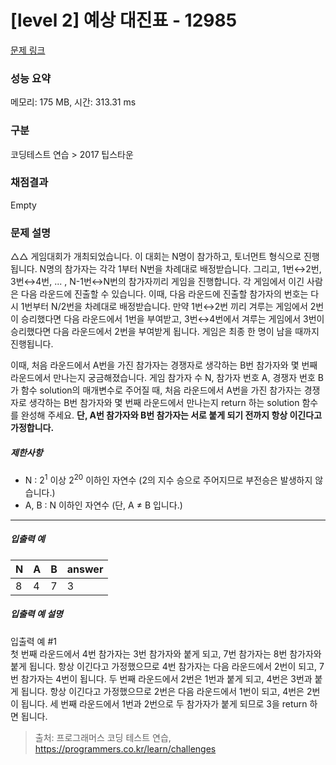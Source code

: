 # [level 2] 예상 대진표 - 12985 

[문제 링크](https://school.programmers.co.kr/learn/courses/30/lessons/12985#) 

### 성능 요약

메모리: 175 MB, 시간: 313.31 ms

### 구분

코딩테스트 연습 > 2017 팁스타운

### 채점결과

Empty

### 문제 설명

<p>△△ 게임대회가 개최되었습니다. 이 대회는 N명이 참가하고, 토너먼트 형식으로 진행됩니다. N명의 참가자는 각각 1부터 N번을 차례대로 배정받습니다. 그리고, 1번↔2번, 3번↔4번, ... , N-1번↔N번의 참가자끼리 게임을 진행합니다. 각 게임에서 이긴 사람은 다음 라운드에 진출할 수 있습니다. 이때, 다음 라운드에 진출할 참가자의 번호는 다시 1번부터 N/2번을 차례대로 배정받습니다. 만약 1번↔2번 끼리 겨루는 게임에서 2번이 승리했다면 다음 라운드에서 1번을 부여받고, 3번↔4번에서 겨루는 게임에서 3번이 승리했다면 다음 라운드에서 2번을 부여받게 됩니다. 게임은 최종 한 명이 남을 때까지 진행됩니다.</p>

<p>이때, 처음 라운드에서 A번을 가진 참가자는 경쟁자로 생각하는 B번 참가자와 몇 번째 라운드에서 만나는지 궁금해졌습니다. 게임 참가자 수 N, 참가자 번호 A, 경쟁자 번호 B가 함수 solution의 매개변수로 주어질 때, 처음 라운드에서 A번을 가진 참가자는 경쟁자로 생각하는 B번 참가자와 몇 번째 라운드에서 만나는지 return 하는 solution 함수를 완성해 주세요. <strong>단, A번 참가자와 B번 참가자는 서로 붙게 되기 전까지 항상 이긴다고 가정합니다.</strong></p>

<h5>제한사항</h5>

<ul>
<li>N : 2<sup>1</sup> 이상 2<sup>20</sup> 이하인 자연수 (2의 지수 승으로 주어지므로 부전승은 발생하지 않습니다.)</li>
<li>A, B : N 이하인 자연수 (단, A ≠ B 입니다.)</li>
</ul>

<hr>

<h5>입출력 예</h5>
<table class="table">
        <thead><tr>
<th>N</th>
<th>A</th>
<th>B</th>
<th>answer</th>
</tr>
</thead>
        <tbody><tr>
<td>8</td>
<td>4</td>
<td>7</td>
<td>3</td>
</tr>
</tbody>
      </table>
<h5>입출력 예 설명</h5>

<p>입출력 예 #1<br>
첫 번째 라운드에서 4번 참가자는 3번 참가자와 붙게 되고, 7번 참가자는 8번 참가자와 붙게 됩니다. 항상 이긴다고 가정했으므로 4번 참가자는 다음 라운드에서 2번이 되고, 7번 참가자는 4번이 됩니다. 두 번째 라운드에서 2번은 1번과 붙게 되고, 4번은 3번과 붙게 됩니다. 항상 이긴다고 가정했으므로 2번은 다음 라운드에서 1번이 되고, 4번은 2번이 됩니다. 세 번째 라운드에서 1번과 2번으로 두 참가자가 붙게 되므로 3을 return 하면 됩니다.</p>


> 출처: 프로그래머스 코딩 테스트 연습, https://programmers.co.kr/learn/challenges